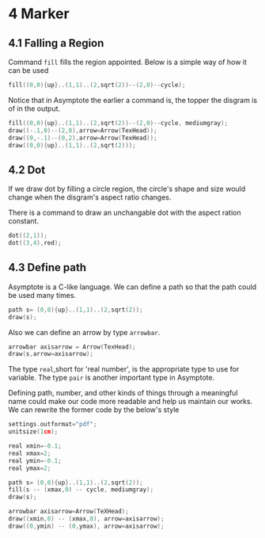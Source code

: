 # 4 Marker

## 4.1 Falling a Region

Command `fill` fills the region appointed. Below is a simple way of how it can be used

```c
fill((0,0){up}..(1,1)..(2,sqrt(2))--(2,0)--cycle);
```

Notice that in Asymptote the earlier a command is, the topper the disgram is of in the output.

```c
fill((0,0){up}..(1,1)..(2,sqrt(2))--(2,0)--cycle, mediumgray);
draw((-.1,0)--(2,0),arrow=Arrow(TexHead));
draw((0,-.1)--(0,2),arrow=Arrow(TexHead));
draw((0,0){up}..(1,1)..(2,sqrt(2)));
```

## 4.2 Dot

If we draw dot by filling a circle region, the circle's shape and size would change when the disgram's aspect ratio changes.

There is a command to draw an unchangable dot with the aspect ration constant.

```c
dot((2,1));
dot((3,4),red);
```

## 4.3 Define path

Asymptote is a C-like language. We can define a path so that the path could be used many times.

```c
path s= (0,0){up}..(1,1)..(2,sqrt(2));
draw(s);
```

Also we can define an arrow by type `arrowbar`.

```c
arrowbar axisarrow = Arrow(TexHead);
draw(s,arrow=axisarrow);
```

The type `real`,short for 'real number', is the appropriate type to use for variable. The type `pair` is another important type in Asymptote.

Defining path, number, and other kinds of things through a meaningful name could make our code more readable and help us maintain our works. We can rewrite the former code by the below's style

```c
settings.outformat="pdf";
unitsize(1cm);

real xmin=-0.1;
real xmax=2;
real ymin=-0.1;
real ymax=2;

path s= (0,0){up}..(1,1)..(2,sqrt(2));
fill(s -- (xmax,0) -- cycle, mediumgray);
draw(s);

arrowbar axisarrow=Arrow(TeXHead);
draw((xmin,0) -- (xmax,0), arrow=axisarrow);
draw((0,ymin) -- (0,ymax), arrow=axisarrow);
```
